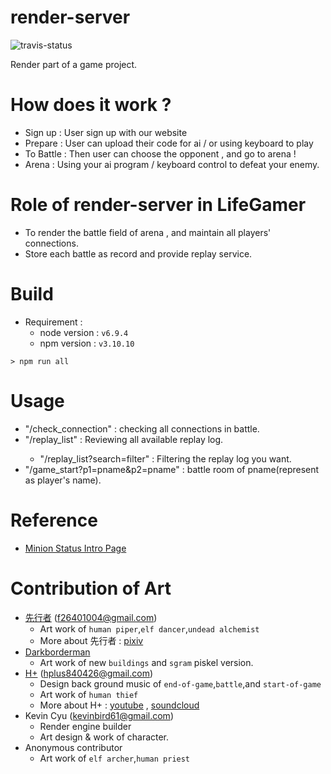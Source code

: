 render-server
=====

![travis-status](https://travis-ci.org/pd2-ncku/LifeGamer-Render.svg?branch=master)

Render part of a game project.

# How does it work ?
- Sign up : User sign up with our website
- Prepare : User can upload their code for ai / or using keyboard to play
- To Battle : Then user can choose the opponent , and go to arena !
- Arena : Using your ai program / keyboard control to defeat your enemy.

# Role of render-server in LifeGamer
- To render the battle field of arena , and maintain all players' connections.
- Store each battle as record and provide replay service.

# Build
- Requirement :
    - node version : `v6.9.4`
    - npm version : `v3.10.10`

```shell=bash
> npm run all
```

# Usage
- "<url>/check_connection" : checking all connections in battle.
- "<url>/replay_list" : Reviewing all available replay log.
    - "<url>/replay_list?search=filter" : Filtering the replay log you want.
- "<url>/game_start?p1=pname&p2=pname" : battle room of pname(represent as player's name).

# Reference
- [Minion Status Intro Page](http://slides.com/kevinbird61/pd2-royale/fullscreen)

# Contribution of Art
- [先行者](http://www.pixiv.net/member_illust.php?id=5997957) (f26401004@gmail.com)
    - Art work of `human piper`,`elf dancer`,`undead alchemist`
    - More about 先行者 : [pixiv](http://www.pixiv.net/member_illust.php?id=5997957)
- [Darkborderman](https://github.com/Darkborderman)
    - Art work of new `buildings` and `sgram` piskel version.
- [H+](https://soundcloud.com/9xeiexzqbawv) (hplus840426@gmail.com)
    - Design back ground music of `end-of-game`,`battle`,and `start-of-game`
    - Art work of `human thief`
    - More about H+ : [youtube](https://www.youtube.com/channel/UCPEdLLsXN8wxl-q3Esnq6eg) , [soundcloud](https://soundcloud.com/9xeiexzqbawv)
- Kevin Cyu (kevinbird61@gmail.com)
    - Render engine builder
    - Art design & work of character.
- Anonymous contributor
    - Art work of `elf archer`,`human priest`
